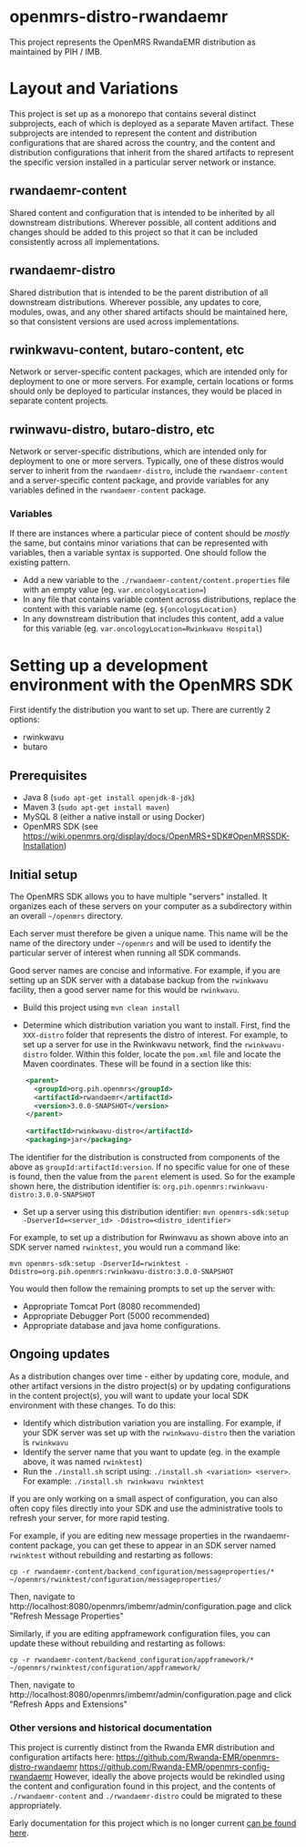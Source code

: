 openmrs-distro-rwandaemr
==========================

This project represents the OpenMRS RwandaEMR distribution as maintained by PIH / IMB.

# Layout and Variations

This project is set up as a monorepo that contains several distinct subprojects, each of which is deployed as a 
separate Maven artifact.  These subprojects are intended to represent the content and distribution configurations that
are shared across the country, and the content and distribution configurations that inherit from the shared artifacts
to represent the specific version installed in a particular server network or instance.

## rwandaemr-content

Shared content and configuration that is intended to be inherited by all downstream distributions.  Wherever possible,
all content additions and changes should be added to this project so that it can be included consistently across 
all implementations.

## rwandaemr-distro

Shared distribution that is intended to be the parent distribution of all downstream distributions.  Wherever possible,
any updates to core, modules, owas, and any other shared artifacts should be maintained here, so that consistent versions
are used across implementations.

## rwinkwavu-content, butaro-content, etc

Network or server-specific content packages, which are intended only for deployment to one or more servers.  For example,
certain locations or forms should only be deployed to particular instances, they would be placed in separate content projects.

## rwinwavu-distro, butaro-distro, etc

Network or server-specific distributions, which are intended only for deployment to one or more servers.
Typically, one of these distros would server to inherit from the `rwandaemr-distro`, include the `rwandaemr-content`
and a server-specific content package, and provide variables for any variables defined in the `rwandaemr-content` package.

### Variables

If there are instances where a particular piece of content should be _mostly_ the same, but contains minor variations that
can be represented with variables, then a variable syntax is supported.  One should follow the existing pattern.

* Add a new variable to the `./rwandaemr-content/content.properties` file with an empty value (eg. `var.oncologyLocation=`)
* In any file that contains variable content across distributions, replace the content with this variable name (eg. `${oncologyLocation}`
* In any downstream distribution that includes this content, add a value for this variable (eg. `var.oncologyLocation=Rwinkwavu Hospital`)

# Setting up a development environment with the OpenMRS SDK

First identify the distribution you want to set up.  There are currently 2 options:

* rwinkwavu
* butaro

## Prerequisites

* Java 8 (`sudo apt-get install openjdk-8-jdk`)
* Maven 3 (`sudo apt-get install maven`)
* MySQL 8 (either a native install or using Docker)
* OpenMRS SDK (see https://wiki.openmrs.org/display/docs/OpenMRS+SDK#OpenMRSSDK-Installation)

## Initial setup

The OpenMRS SDK allows you to have multiple "servers" installed.  It organizes each of these servers on your computer
as a subdirectory within an overall `~/openmrs` directory.

Each server must therefore be given a unique name.  This name will be the name of the directory under `~/openmrs` and 
will be used to identify the particular server of interest when running all SDK commands.

Good server names are concise and informative.  For example, if you are setting up an SDK server with a database backup from the
`rwinkwavu` facility, then a good server name for this would be `rwinkwavu`.

* Build this project using `mvn clean install`

* Determine which distribution variation you want to install.  First, find the `XXX-distro` folder that represents the
distro of interest.  For example, to set up a server for use in the Rwinkwavu network, find the `rwinkwavu-distro` folder.
Within this folder, locate the `pom.xml` file and locate the Maven coordinates.  These will be found in a section like this:

```xml
    <parent>
      <groupId>org.pih.openmrs</groupId>
      <artifactId>rwandaemr</artifactId>
      <version>3.0.0-SNAPSHOT</version>
    </parent>
    
    <artifactId>rwinkwavu-distro</artifactId>
    <packaging>jar</packaging>
```

The identifier for the distribution is constructed from components of the above as `groupId:artifactId:version`.
If no specific value for one of these is found, then the value from the `parent` element is used.  So for the example
shown here, the distribution identifier is:  `org.pih.openmrs:rwinkwavu-distro:3.0.0-SNAPSHOT`

* Set up a server using this distribution identifier:  `mvn openmrs-sdk:setup -DserverId=<server_id> -Ddistro=<distro_identifier>`

For example, to set up a distribution for Rwinwavu as shown above into an SDK server named `rwinktest`, you would run a command like:

```mvn openmrs-sdk:setup -DserverId=rwinktest -Ddistro=org.pih.openmrs:rwinkwavu-distro:3.0.0-SNAPSHOT```

You would then follow the remaining prompts to set up the server with:
* Appropriate Tomcat Port (8080 recommended)
* Appropriate Debugger Port (5000 recommended)
* Appropriate database and java home configurations.

## Ongoing updates

As a distribution changes over time - either by updating core, module, and other artifact versions in the distro project(s)
or by updating configurations in the content project(s), you will want to update your local SDK environment with these changes.
To do this:

* Identify which distribution variation you are installing.  For example, if your SDK server was set up with the `rwinkwavu-distro` then the variation is `rwinkwavu`
* Identify the server name that you want to update (eg. in the example above, it was named `rwinktest`)
* Run the `./install.sh` script using:  `./install.sh <variation> <server>`.  For example:  `./install.sh rwinkwavu rwinktest`

If you are only working on a small aspect of configuration, you can also often copy files directly into your SDK and use 
the administrative tools to refresh your server, for more rapid testing.  

For example, if you are editing new message properties in the rwandaemr-content package, you can get these to appear 
in an SDK server named `rwinktest` without rebuilding and restarting as follows:

```
cp -r rwandaemr-content/backend_configuration/messageproperties/* ~/openmrs/rwinktest/configuration/messageproperties/
```

Then, navigate to http://localhost:8080/openmrs/imbemr/admin/configuration.page and click "Refresh Message Properties"

Similarly, if you are editing appframework configuration files, you can update these without rebuilding and restarting as follows:

`cp -r rwandaemr-content/backend_configuration/appframework/* ~/openmrs/rwinktest/configuration/appframework/`

Then, navigate to http://localhost:8080/openmrs/imbemr/admin/configuration.page and click "Refresh Apps and Extensions"

### Other versions and historical documentation

This project is currently distinct from the Rwanda EMR distribution and configuration artifacts here:
https://github.com/Rwanda-EMR/openmrs-distro-rwandaemr
https://github.com/Rwanda-EMR/openmrs-config-rwandaemr
However, ideally the above projects would be rekindled using the content and configuration found in this project, and
the contents of `./rwandaemr-content` and `./rwandaemr-distro` could be migrated to these appropriately.

Early documentation for this project which is no longer current [can be found here](https://github.com/PIH/openmrs-distro-rwandaemr-imb/wiki).
